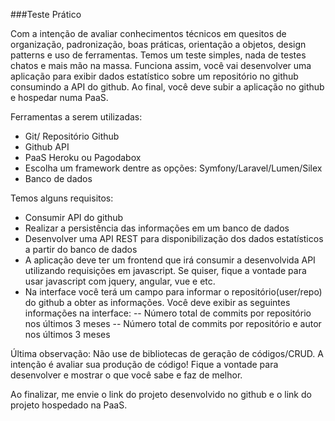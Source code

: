 ###Teste Prático

Com a intenção de avaliar conhecimentos técnicos em quesitos de organização, padronização, boas práticas, orientação a objetos, design patterns e uso de ferramentas. Temos um teste simples, nada de testes chatos e mais mão na massa. Funciona assim, você vai desenvolver uma aplicação para exibir dados estatístico sobre um repositório no github consumindo a API do github. Ao final, você deve subir a aplicação no github e hospedar numa PaaS.

Ferramentas a serem utilizadas:
- Git/ Repositório Github 
- Github API
- PaaS Heroku ou Pagodabox
- Escolha um framework dentre as opções: Symfony/Laravel/Lumen/Silex
- Banco de dados 

Temos alguns requisitos:
 - Consumir API do github
 - Realizar a persistência das informações em um banco de dados
 - Desenvolver uma API REST para disponibilização dos dados estatísticos a partir do banco de dados
 - A aplicação deve ter um frontend que irá consumir a desenvolvida API utilizando requisições em javascript. Se quiser, fique a vontade para usar javascript com jquery, angular, vue e etc. 
 - Na interface você terá um campo para informar o repositório(user/repo) do github a obter as informações. Você deve exibir as seguintes informações na interface: 
 -- Número total de commits por repositório nos últimos 3 meses
 -- Número total de commits por repositório e autor nos últimos 3 meses

Última observação: Não use de bibliotecas de geração de códigos/CRUD. A intenção é avaliar sua produção de código! Fique a vontade para desenvolver e mostrar o que você sabe e faz de melhor.

Ao finalizar, me envie o link do projeto desenvolvido no github e o link do projeto hospedado na PaaS.
